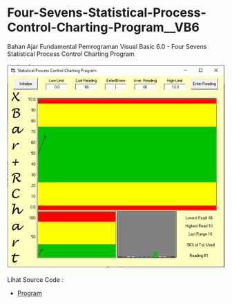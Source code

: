# Four-Sevens-Statistical-Process-Control-Charting-Program__VB6
Bahan Ajar Fundamental Pemrograman Visual Basic 6.0 - Four Sevens Statistical Process Control Charting Program<br><br>
<img src="https://github.com/RizkyKhapidsyah/Four-Sevens-Statistical-Process-Control-Charting-Program__VB6/blob/main/result/001.PNG"><br><br>
Lihat Source Code : <br>
- <a href="https://github.com/RizkyKhapidsyah/Four-Sevens-Statistical-Process-Control-Charting-Program__VB6/blob/main/SpcMain.frm">Program</a>

